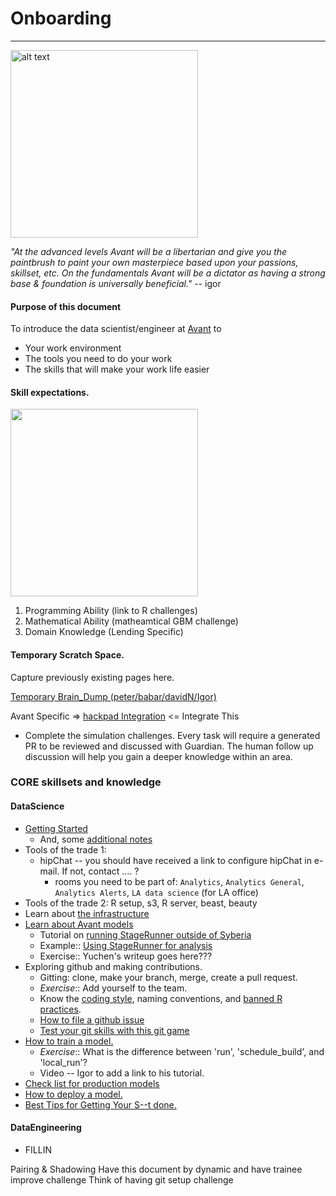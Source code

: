 # Onboarding

***
<img src="https://upload.wikimedia.org/wikipedia/commons/7/79/AC97-0295-13_a.jpeg" alt="alt text" width="300" height="300">

*"At the advanced levels Avant will be a libertarian and give you the paintbrush to paint your own masterpiece based upon your passions, skillset, etc. On the fundamentals Avant will be a dictator as having a strong base & foundation is universally beneficial."* -- igor

#### Purpose of this document
To introduce the data scientist/engineer at [Avant](https://www.avant.com/ "Avant") to
* Your work environment
* The tools you need to do your work
* The skills that will make your work life easier

#### Skill expectations.
<img src="http://www.ibm.com/developerworks/library/os-datascience/figure1.png" width="300" height="300">

1. Programming Ability (link to R challenges)
2. Mathematical Ability (matheamtical GBM challenge)
3. Domain Knowledge (Lending Specific)

#### Temporary Scratch Space.

Capture previously existing pages here.

[Temporary Brain_Dump (peter/babar/davidN/Igor)](
https://docs.google.com/document/d/1lotfElPA7mgUxRZybu2uQ-W6VbppnHFMELV9GYzAkfM/edit)

Avant Specific =>
[hackpad Integration](https://avantdatascience.hackpad.com/Start-Here-rmZTFkC8X3x) <= Integrate This

* Complete the simulation challenges. Every task will require a generated PR to be reviewed and discussed with Guardian. The human follow up discussion will help you gain a deeper knowledge within an area.

### CORE skillsets and knowledge

#### DataScience
* [Getting Started](https://github.com/avantcredit/avant-analytics/wiki "Start Here")
  * And, some [additional notes](https://avantdatascience.hackpad.com/How-do-I-get-startedminimum-tools-needed-to-setup-your-work-stationeveryone-xGL9NSvHAaR)
* Tools of the trade 1:
  * hipChat -- you should have received a link to configure hipChat in e-mail.  If not, contact .... ?
    * rooms you need to be part of: `Analytics`, `Analytics General`, `Analytics Alerts`, `LA data science` (for LA office)
* Tools of the trade 2: R setup, s3, R server, beast, beauty
* Learn about [the infrastructure](https://github.com/avantcredit/avant-analytics/blob/master/README.md)
* [Learn about Avant models](https://github.com/avantcredit/avant-analytics/wiki/Getting-started-with-Avant-models-and-data "Avant Models")
  * Tutorial on [running StageRunner outside of Syberia](https://github.com/avantcredit/avant-analytics/wiki/How-to-use-StageRunner-(outside-of-Syberia))
  * Example:: [Using StageRunner for analysis](https://github.com/avantcredit/avant-analytics/tree/prepayment_refi_offer_feasibility/models/dev/experimental/prepayment_analysis)
  * Exercise:: Yuchen's writeup goes here???
* Exploring github and making contributions.
  * Gitting: clone, make your branch, merge, create a pull request.
  * *Exercise*:: Add yourself to the team.
  * Know the [coding style](https://github.com/avantcredit/avant-analytics/wiki/R-Style-Guide), naming conventions, and [banned R practices](https://github.com/avantcredit/avant-analytics/wiki/Banned-R-Practices "banned").
  * [How to file a github issue](https://guides.github.com/features/issues/ "git issue")
  * [Test your git skills with this git game](https://github.com/git-game/git-game "git game")
* [How to train a model.](https://github.com/avantcredit/avant-analytics/blob/master/models/README.md "Train")
  * *Exercise*:: What is the difference between 'run', 'schedule_build', and 'local_run'?
  * Video -- Igor to add a link to his tutorial.
* [Check list for production models](https://github.com/avantcredit/avant-analytics/wiki/Check-list-for-production-models "Model checklist")
* [How to deploy a model.](https://github.com/avantcredit/avant-analytics/blob/master/culture/deployment.md "Deploy a model")
* [Best Tips for Getting Your S--t done.](https://github.com/avantcredit/avant-analytics/wiki/Programmer-Tips-&-Tricks)

#### DataEngineering
* FILLIN

Pairing & Shadowing
Have this document by dynamic and have trainee improve challenge
Think of having git setup challenge
